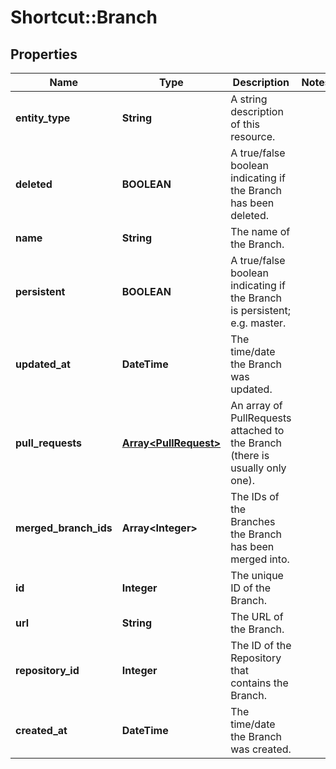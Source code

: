 # Shortcut::Branch

## Properties
Name | Type | Description | Notes
------------ | ------------- | ------------- | -------------
**entity_type** | **String** | A string description of this resource. | 
**deleted** | **BOOLEAN** | A true/false boolean indicating if the Branch has been deleted. | 
**name** | **String** | The name of the Branch. | 
**persistent** | **BOOLEAN** | A true/false boolean indicating if the Branch is persistent; e.g. master. | 
**updated_at** | **DateTime** | The time/date the Branch was updated. | 
**pull_requests** | [**Array&lt;PullRequest&gt;**](PullRequest.md) | An array of PullRequests attached to the Branch (there is usually only one). | 
**merged_branch_ids** | **Array&lt;Integer&gt;** | The IDs of the Branches the Branch has been merged into. | 
**id** | **Integer** | The unique ID of the Branch. | 
**url** | **String** | The URL of the Branch. | 
**repository_id** | **Integer** | The ID of the Repository that contains the Branch. | 
**created_at** | **DateTime** | The time/date the Branch was created. | 


